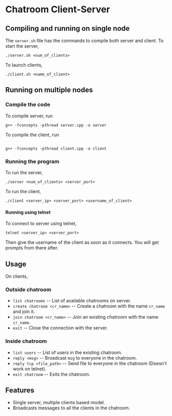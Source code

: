 # Chatroom Client-Server

## Compiling and running on single node
The `server.sh` file has the commands to compile both server and client. To start the server,
```
./server.sh <num_of_clients>
```

To launch clients,
```
./client.sh <name_of_client>
```

## Running on multiple nodes
### Compile the code
To compile server, run
```
g++ -fconcepts -pthread server.cpp -o server
```

To compile the client, run
```

g++ -fconcepts -pthread client.cpp -o client
```

### Running the program
To run the server,
```
./server <num_of_clients> <server_port>
```

To run the client,
```
./client <server_ip> <server_port> <username_of_client>
```

#### Running using telnet
To connect to server using telnet,
```
telnet <server_ip> <server_port>
```
Then give the username of the client as soon as it connects. You will get prompts from there after.

## Usage
On clients,
### Outside chatroom
- `list chatrooms` -- List of available chatrooms on server.
- `create chatroom <cr_name>` -- Create a chatroom with the name `cr_name` and join it.
- `join chatroom <cr_name>` -- Join an existing chatroom with the name `cr_name`.
- `exit` -- Close the connection with the server.

### Inside chatroom
- `list users` -- List of users in the existing chatroom.
- `reply <msg>` -- Broadcast `msg` to everyone in the chatroom.
- `reply tcp <file_path>` -- Send file to everyone in the chatroom (Doesn't work on telnet).
- `exit chatroom` -- Exits the chatroom.

## Features
- Single server, multiple clients based model.
- Broadcasts messages to all the clients in the chatroom.
